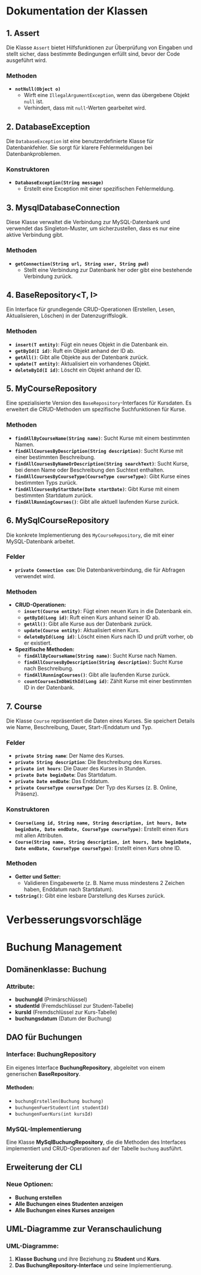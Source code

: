 # Dokumentation der Klassen

## **1. Assert**
Die Klasse `Assert` bietet Hilfsfunktionen zur Überprüfung von Eingaben und stellt sicher, dass bestimmte Bedingungen erfüllt sind, bevor der Code ausgeführt wird.

### **Methoden**
- **`notNull(Object o)`**
    - Wirft eine `IllegalArgumentException`, wenn das übergebene Objekt `null` ist.
    - Verhindert, dass mit `null`-Werten gearbeitet wird.

## **2. DatabaseException**
Die `DatabaseException` ist eine benutzerdefinierte Klasse für Datenbankfehler. Sie sorgt für klarere Fehlermeldungen bei Datenbankproblemen.

### **Konstruktoren**
- **`DatabaseException(String message)`**
    - Erstellt eine Exception mit einer spezifischen Fehlermeldung.

## **3. MysqlDatabaseConnection**
Diese Klasse verwaltet die Verbindung zur MySQL-Datenbank und verwendet das Singleton-Muster, um sicherzustellen, dass es nur eine aktive Verbindung gibt.

### **Methoden**
- **`getConnection(String url, String user, String pwd)`**
    - Stellt eine Verbindung zur Datenbank her oder gibt eine bestehende Verbindung zurück.

## **4. BaseRepository<T, I>**
Ein Interface für grundlegende CRUD-Operationen (Erstellen, Lesen, Aktualisieren, Löschen) in der Datenzugriffslogik.

### **Methoden**
- **`insert(T entity)`**: Fügt ein neues Objekt in die Datenbank ein.
- **`getById(I id)`**: Ruft ein Objekt anhand der ID ab.
- **`getAll()`**: Gibt alle Objekte aus der Datenbank zurück.
- **`update(T entity)`**: Aktualisiert ein vorhandenes Objekt.
- **`deleteById(I id)`**: Löscht ein Objekt anhand der ID.

## **5. MyCourseRepository**
Eine spezialisierte Version des `BaseRepository`-Interfaces für Kursdaten. Es erweitert die CRUD-Methoden um spezifische Suchfunktionen für Kurse.

### **Methoden**
- **`findAllByCourseName(String name)`**: Sucht Kurse mit einem bestimmten Namen.
- **`findAllCoursesByDescription(String description)`**: Sucht Kurse mit einer bestimmten Beschreibung.
- **`findAllCoursesByNameOrDescription(String searchText)`**: Sucht Kurse, bei denen Name oder Beschreibung den Suchtext enthalten.
- **`findAllCoursesByCourseType(CourseType courseType)`**: Gibt Kurse eines bestimmten Typs zurück.
- **`findAllCoursesByStartDate(Date startDate)`**: Gibt Kurse mit einem bestimmten Startdatum zurück.
- **`findAllRunningCourses()`**: Gibt alle aktuell laufenden Kurse zurück.

## **6. MySqlCourseRepository**
Die konkrete Implementierung des `MyCourseRepository`, die mit einer MySQL-Datenbank arbeitet.

### **Felder**
- **`private Connection con`**: Die Datenbankverbindung, die für Abfragen verwendet wird.

### **Methoden**
- **CRUD-Operationen:**
    - **`insert(Course entity)`**: Fügt einen neuen Kurs in die Datenbank ein.
    - **`getById(Long id)`**: Ruft einen Kurs anhand seiner ID ab.
    - **`getAll()`**: Gibt alle Kurse aus der Datenbank zurück.
    - **`update(Course entity)`**: Aktualisiert einen Kurs.
    - **`deleteById(Long id)`**: Löscht einen Kurs nach ID und prüft vorher, ob er existiert.
- **Spezifische Methoden:**
    - **`findAllByCourseName(String name)`**: Sucht Kurse nach Namen.
    - **`findAllCoursesByDescription(String description)`**: Sucht Kurse nach Beschreibung.
    - **`findAllRunningCourses()`**: Gibt alle laufenden Kurse zurück.
    - **`countCoursesInDbWithId(Long id)`**: Zählt Kurse mit einer bestimmten ID in der Datenbank.

## **7. Course**
Die Klasse `Course` repräsentiert die Daten eines Kurses. Sie speichert Details wie Name, Beschreibung, Dauer, Start-/Enddatum und Typ.

### **Felder**
- **`private String name`**: Der Name des Kurses.
- **`private String description`**: Die Beschreibung des Kurses.
- **`private int hours`**: Die Dauer des Kurses in Stunden.
- **`private Date beginDate`**: Das Startdatum.
- **`private Date endDate`**: Das Enddatum.
- **`private CourseType courseType`**: Der Typ des Kurses (z. B. Online, Präsenz).

### **Konstruktoren**
- **`Course(Long id, String name, String description, int hours, Date beginDate, Date endDate, CourseType courseType)`**: Erstellt einen Kurs mit allen Attributen.
- **`Course(String name, String description, int hours, Date beginDate, Date endDate, CourseType courseType)`**: Erstellt einen Kurs ohne ID.

### **Methoden**
- **Getter und Setter:**
    - Validieren Eingabewerte (z. B. Name muss mindestens 2 Zeichen haben, Enddatum nach Startdatum).
- **`toString()`**: Gibt eine lesbare Darstellung des Kurses zurück.




# Verbesserungsvorschläge

# Buchung Management

## Domänenklasse: Buchung

### Attribute:
- **buchungId** (Primärschlüssel)
- **studentId** (Fremdschlüssel zur Student-Tabelle)
- **kursId** (Fremdschlüssel zur Kurs-Tabelle)
- **buchungsdatum** (Datum der Buchung)

## DAO für Buchungen

### Interface: BuchungRepository
Ein eigenes Interface **BuchungRepository**, abgeleitet von einem generischen **BaseRepository**.

#### Methoden:
- `buchungErstellen(Buchung buchung)`
- `buchungenFuerStudent(int studentId)`
- `buchungenFuerKurs(int kursId)`

### MySQL-Implementierung

Eine Klasse **MySqlBuchungRepository**, die die Methoden des Interfaces implementiert und CRUD-Operationen auf der Tabelle `buchung` ausführt.

## Erweiterung der CLI

### Neue Optionen:
- **Buchung erstellen**
- **Alle Buchungen eines Studenten anzeigen**
- **Alle Buchungen eines Kurses anzeigen**

## UML-Diagramme zur Veranschaulichung

### UML-Diagramme:
1. **Klasse Buchung** und ihre Beziehung zu **Student** und **Kurs**.
2. **Das BuchungRepository-Interface** und seine Implementierung.
